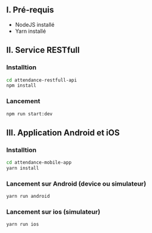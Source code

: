 ## I. Pré-requis
- NodeJS installé
- Yarn installé

## II. Service RESTfull
### Installtion
```bash
cd attendance-restfull-api
npm install
```

### Lancement
```bash
npm run start:dev
```

## III. Application Android et iOS
### Installtion 
```bash
cd attendance-mobile-app
yarn install
```

### Lancement sur Android (device ou simulateur)
```bash
yarn run android
```
### Lancement sur ios (simulateur)
```bash
yarn run ios
```